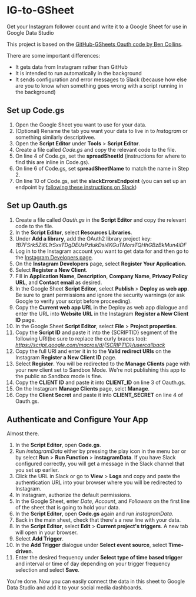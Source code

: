 # IG-to-GSheet
Get your Instagram follower count and write it to a Google Sheet for use in Google Data Studio

This project is based on the [GitHub-GSheets Oauth code by Ben Collins](https://www.benlcollins.com/apps-script/oauth-github/).

There are some important differences:

* It gets data from Instagram rather than GitHub
* It is intended to run automatically in the background
* It sends configuration and error messages to Slack (because how else are you to know when something goes wrong with a script running in the background)

## Set up Code.gs

1. Open the Google Sheet you want to use for your data.
2. (Optional) Rename the tab you want your data to live in to *Instagram* or something similarly descriptivee.
3. Open the **Script Editor** under **Tools** > **Script Editor**.
4. Create a file called *Code.gs* and copy the relevant code to the file.
5. On line 4 of Code.gs, set the **spreadSheetId** (instructions for where to find this are inline in Code.gs).
6. On line 6 of Code.gs, set **spreadSheetName** to match the name in Step 2.
7. On line 10 of Code.gs, set the **slackErrorsEndpoint** (you can set up an endpoint by [following these instructions on Slack](https://api.slack.com/incoming-webhooks))

## Set up Oauth.gs
1. Create a file called *Oauth.gs* in the **Script Editor** and copy the relevant code to the file.
2. In the **Script Editor**, select **Resources Libraries**.
3. Under **Add a library**, add the OAuth2 library project key: *1B7FSrk5Zi6L1rSxxTDgDEUsPzlukDsi4KGuTMorsTQHhGBzBkMun4iDF*
4. Log in to the Instagram account you want to get data for and then go to the [Instagram Developers page](https://www.instagram.com/developer/).
5. On the **Instagram Developers** page, select **Register Your Application**.
6. Select **Register a New Client**.
7. Fill in **Application Name**, **Description**, **Company Name**, **Privacy Policy URL**, and **Contact email** as desired.
8. In the Google Sheet **Script Editor**, select **Publish** > **Deploy as web app**. Be sure to grant permissions and ignore the security warnings (or ask Google to verify your script before proceeding).
8. Copy the **Current web app URL** in the Deploy as web app dialogue and enter the URL into **Website URL** in the Instagram **Register a New Client ID** page.
10. In the Google Sheet **Script Editor**, select **File** > **Project properties**.
11. Copy the **Script ID** and paste it into the {SCRIPTID} segment of the following URI(be sure to replace the curly braces too): *https://script.google.com/macros/d/{SCRIPTID}/usercallback*
12. Copy the full URI and enter it in to the **Valid redirect URIs** on the Instagram **Register a New Client ID** page.
13. Select **Register**. You will be redirected to the **Manage Clients** page with your new client set to Sandbox Mode. We're not publishing this app to the public so Sandbox mode is fine.
14. Copy the **CLIENT ID** and paste it into **CLIENT_ID** on line 3 of Oauth.gs.
15. On the Instagram **Manage Clients** page, selct **Manage**.
16. Copy the **Client Secret** and paste it into **CLIENT_SECRET** on line 4 of Oauth.gs.

## Authenticate and Configure Your App
Almost there.
1. In the **Script Editor**, open **Code.gs**.
2. Run *instagramData* either by pressing the play icon in the menu bar or by select **Run** > **Run Function** > **instagramData**. If you have Slack configured correctly, you will get a message in the Slack channel that you set up earlier.
3. Click the URL in Slack or go to **View** > **Logs** and copy and paste the authentication URL into your browser where you will be redirected to Instagram.
4. In Instagram, authorize the default permissions.
5. In the Google Sheet, enter *Date*, *Account*, and *Followers* on the first line of the sheet that is going to hold your data.
6. In the **Script Editor**, open **Code.gs** again and run *instagramData*.
7. Back in the main sheet, check that there's a new line with your data.
8. In the **Script Editor**, select **Edit** > **Current project's triggers**. A new tab will open in your browser.
9. Select **Add Trigger**.
10. In the **Add Trigger** dialogue under **Select event source**, select **Time-driven**.
11. Enter the desired frequency under **Select type of time based trigger** and interval or time of day depending on your trigger frequency selection and select **Save**.

You're done. Now you can easily connect the data in this sheet to Google Data Studio and add it to your social media dashboards.